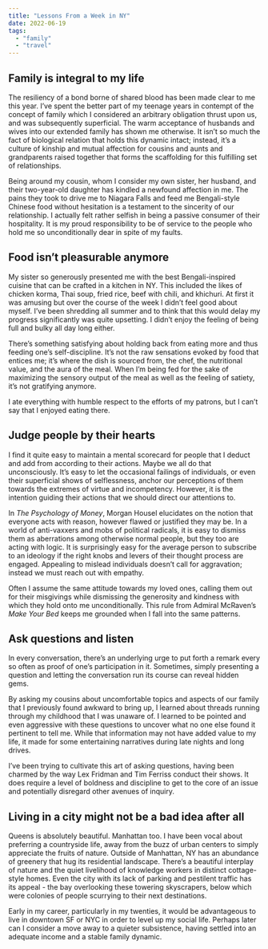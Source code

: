```yaml
---
title: "Lessons From a Week in NY"
date: 2022-06-19
tags: 
  - "family"
  - "travel"
---
```


## Family is integral to my life

The resiliency of a bond borne of shared blood has been made clear to me this year. I’ve spent the better part of my teenage years in contempt of the concept of family which I considered an arbitrary obligation thrust upon us, and was subsequently superficial. The warm acceptance of husbands and wives into our extended family has shown me otherwise. It isn’t so much the fact of biological relation that holds this dynamic intact; instead, it’s a culture of kinship and mutual affection for cousins and aunts and grandparents raised together that forms the scaffolding for this fulfilling set of relationships.

Being around my cousin, whom I consider my own sister, her husband, and their two-year-old daughter has kindled a newfound affection in me. The pains they took to drive me to Niagara Falls and feed me Bengali-style Chinese food without hesitation is a testament to the sincerity of our relationship. I actually felt rather selfish in being a passive consumer of their hospitality. It is my proud responsibility to be of service to the people who hold me so unconditionally dear in spite of my faults.

## Food isn’t pleasurable anymore

My sister so generously presented me with the best Bengali-inspired cuisine that can be crafted in a kitchen in NY. This included the likes of chicken korma, Thai soup, fried rice, beef with chili, and khichuri. At first it was amusing but over the course of the week I didn’t feel good about myself. I’ve been shredding all summer and to think that this would delay my progress significantly was quite upsetting. I didn’t enjoy the feeling of being full and bulky all day long either.

There’s something satisfying about holding back from eating more and thus feeding one’s self-discipline. It’s not the raw sensations evoked by food that entices me; it’s where the dish is sourced from, the chef, the nutritional value, and the aura of the meal. When I’m being fed for the sake of maximizing the sensory output of the meal as well as the feeling of satiety, it’s not gratifying anymore.

I ate everything with humble respect to the efforts of my patrons, but I can’t say that I enjoyed eating there.

## Judge people by their hearts

I find it quite easy to maintain a mental scorecard for people that I deduct and add from according to their actions. Maybe we all do that unconsciously. It’s easy to let the occasional failings of individuals, or even their superficial shows of selflessness, anchor our perceptions of them towards the extremes of virtue and incompetency. However, it is the intention guiding their actions that we should direct our attentions to.

In _The Psychology of Money_, Morgan Housel elucidates on the notion that everyone acts with reason, however flawed or justified they may be. In a world of anti-vaxxers and mobs of political radicals, it is easy to dismiss them as aberrations among otherwise normal people, but they too are acting with logic. It is surprisingly easy for the average person to subscribe to an ideology if the right knobs and levers of their thought process are engaged. Appealing to mislead individuals doesn’t call for aggravation; instead we must reach out with empathy.

Often I assume the same attitude towards my loved ones, calling them out for their misgivings while dismissing the generosity and kindness with which they hold onto me unconditionally. This rule from Admiral McRaven’s _Make Your Bed_ keeps me grounded when I fall into the same patterns.

## Ask questions and listen

In every conversation, there’s an underlying urge to put forth a remark every so often as proof of one’s participation in it. Sometimes, simply presenting a question and letting the conversation run its course can reveal hidden gems.

By asking my cousins about uncomfortable topics and aspects of our family that I previously found awkward to bring up, I learned about threads running through my childhood that I was unaware of. I learned to be pointed and even aggressive with these questions to uncover what no one else found it pertinent to tell me. While that information may not have added value to my life, it made for some entertaining narratives during late nights and long drives.

I’ve been trying to cultivate this art of asking questions, having been charmed by the way Lex Fridman and Tim Ferriss conduct their shows. It does require a level of boldness and discipline to get to the core of an issue and potentially disregard other avenues of inquiry.

## Living in a city might not be a bad idea after all

Queens is absolutely beautiful. Manhattan too. I have been vocal about preferring a countryside life, away from the buzz of urban centers to simply appreciate the fruits of nature. Outside of Manhattan, NY has an abundance of greenery that hug its residential landscape. There’s a beautiful interplay of nature and the quiet livelihood of knowledge workers in distinct cottage-style homes. Even the city with its lack of parking and pestilent traffic has its appeal - the bay overlooking these towering skyscrapers, below which were colonies of people scurrying to their next destinations.

Early in my career, particularly in my twenties, it would be advantageous to live in downtown SF or NYC in order to level up my social life. Perhaps later can I consider a move away to a quieter subsistence, having settled into an adequate income and a stable family dynamic.
